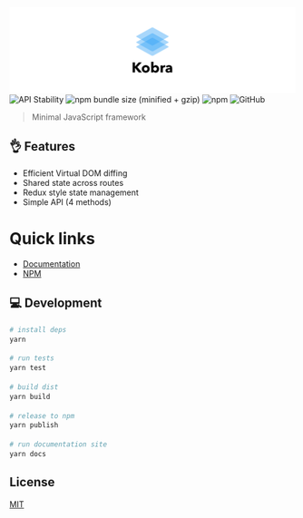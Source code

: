 ![Kobra](assets/kobra.png)
![API Stability](https://img.shields.io/badge/stability-experimental-orange.svg)
![npm bundle size (minified + gzip)](https://img.shields.io/bundlephobia/minzip/kobra.svg)
![npm](https://img.shields.io/npm/v/kobra.svg)
![GitHub](https://img.shields.io/github/license/johnsylvain/kobra.svg)

> Minimal JavaScript framework

## 👌 Features

- Efficient Virtual DOM diffing
- Shared state across routes
- Redux style state management
- Simple API (4 methods)

# Quick links
- [Documentation](https://kobra.js.org)
- [NPM](https://npmjs.org/package/kobra)

## 💻 Development

```bash
# install deps
yarn

# run tests
yarn test

# build dist
yarn build

# release to npm
yarn publish

# run documentation site
yarn docs
```

## License

[MIT](https://github.com/johnsylvain/kobra/blob/master/license)
